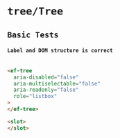 # `tree/Tree`

## `Basic Tests`

####   `Label and DOM structure is correct`

```html

<ef-tree
  aria-disabled="false"
  aria-multiselectable="false"
  aria-readonly="false"
  role="listbox"
>
</ef-tree>

```

```html
<slot>
</slot>

```

